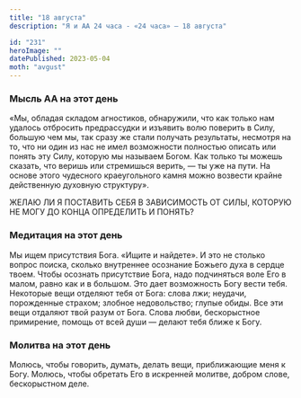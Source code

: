 ```yaml
---
title: "18 августа"
description: "Я и АА 24 часа - «24 часа» — 18 августа"

id: "231"
heroImage: ""
datePublished: 2023-05-04
moth: "avgust"
---
```


### Мысль АА на этот день

«Мы, обладая складом агностиков, обнаружили, что как только нам удалось
отбросить предрассудки и изъявить волю поверить в Силу, большую чем мы, так
сразу же стали получать результаты, несмотря на то, что ни один из нас не имел
возможности полностью описать или понять эту Силу, которую мы называем Богом.
Как только ты можешь сказать, что веришь или стремишься верить, — ты уже на
пути. На основе этого чудесного краеугольного камня можно возвести крайне
действенную духовную структуру».

ЖЕЛАЮ ЛИ Я ПОСТАВИТЬ СЕБЯ В ЗАВИСИМОСТЬ ОТ СИЛЫ, КОТОРУЮ НЕ МОГУ ДО КОНЦА
ОПРЕДЕЛИТЬ И ПОНЯТЬ?

### Медитация на этот день

Мы ищем присутствия Бога. «Ищите и найдете». И это не столько вопрос поиска,
сколько внутреннее осознание Божьего духа в сердце твоем. Чтобы осознать
присутствие Бога, надо подчиняться воле Его в малом, равно как и в большом.
Это дает возможность Богу вести тебя. Некоторые вещи отделяют тебя от Бога:
слова лжи; неудачи, порожденные страхом; злобное недовольство; глупые обиды.
Все эти вещи отдаляют твой разум от Бога. Слова любви, бескорыстное
примирение, помощь от всей души — делают тебя ближе к Богу.

### Молитва на этот день

Молюсь, чтобы говорить, думать, делать вещи, приближающие меня к Богу. Молюсь,
чтобы обретать Его в искренней молитве, добром слове, бескорыстном деле.
